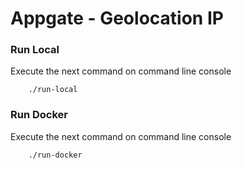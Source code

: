 # **Appgate - Geolocation IP**

### **Run Local**
Execute the next command on command line console
```
    ./run-local
```

### **Run Docker**
Execute the next command on command line console
```
    ./run-docker
```
